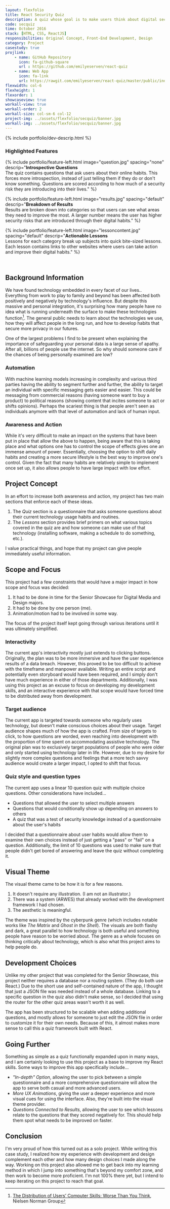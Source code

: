 ```yaml
---
layout: flexfolio
title: React Security Quiz
description: A quiz whose goal is to make users think about digital security habits introspectively, then give them information to change weak habits.
code: secquiz
time: October 2016
stack: [HTML, CSS, ReactJS]
responsibilities: Original Concept, Front-End Development, Design
category: Project
casestudy: true
projlink:
    - name: GitHub Repository
      icon: fa-github-square
      url : https://github.com/emilyeserven/react-quiz
    - name: Web App
      icon: fa-link
      url: https://rawgit.com/emilyeserven/react-quiz/master/public/index.html
flexwidth: col-6
flexheight: 1
flexorder: 1
showcaseview: true
workall-view: true
workall-order: 2
workall-size: col-sm-6 col-12
project-img: ../assets/flexfolio/secquiz/banner.jpg
workall-img: ../assets/flexfolio/secquiz/banner.jpg
---
```


{% include portfolio/dev-descrip.html %}

<h3>Highlighted Features</h3>

{% include portfolio/feature-left.html
    image="question.jpg"
    spacing="none"
    descrip="<strong>Introspective Questions</strong><br />The quiz contains questions that ask users about their online habits. This forces more introspection, instead of just telling them if they do or don't know something. Questions are scored according to how much of a security risk they are introducing into their lives." %}

{% include portfolio/feature-left.html
    image="results.jpg"
    spacing="default"
    descrip="<strong>Breakdown of Results</strong><br />Results are broken down into categories so that users can see what areas they need to improve the most. A larger number means the user has higher security risks that are introduced through their digital habits." %}

{% include portfolio/feature-left.html
    image="lessoncontent.jpg"
    spacing="default"
    descrip="<strong>Actionable Lessons</strong><br />Lessons for each category break up subjects into quick bite-sized lessons. Each lesson contains links to other websites where users can take action and improve their digital habits." %}

<br />

## Background Information

We have found technology embedded in every facet of our lives.. Everything from work to play to family and beyond has been affected both positively and negatively by technology's influence. But despite this massive and personal integration, it's surprising how many people have no idea what is running underneath the surface to make these technologies function[^skilldistro]. The general public needs to learn about the technologies we use, how they will affect people in the long run, and how to develop habits that secure more privacy in our futures.

One of the largest problems I find to be present when explaining the importance of safeguarding your personal data is a large sense of apathy. After all, billions of people use the internet. So why should someone care if the chances of being personally examined are low?

### Automation

With machine learning models increasing in complexity and various third parties having the ability to segment further and further, the ability to target an individual with specific messaging gets easier and easier. This could be messaging from commercial reasons (having someone want to buy a product) to political reasons (showing content that incites someone to act or shifts opinions). Perhaps the scariest thing is that people aren't seen as individuals anymore with that level of automation and lack of human input.

### Awareness and Action

While it's very difficult to make an impact on the systems that have been put in place that allow the above to happen, being aware that this is taking place and what options one has to control the scope of effects gives one an immense amount of power. Essentially, choosing the option to shift daily habits and creating a more secure lifestyle is the best way to improve one's control. Given the fact that many habits are relatively simple to implement once set up, it also allows people to have large impact with low effort.

## Project Concept

In an effort to increase both awareness and action, my project has two main sections that enforce each of these ideas.

1. The *Quiz* section is a questionnaire that asks someone questions about their current technology usage habits and routines.
2. The *Lessons* section provides brief primers on what various topics covered in the quiz are and how someone can make use of that technology (installing software, making a schedule to do something, etc.).

I value practical things, and hope that my project can give people immediately useful information.

## Scope and Focus

This project had a few constraints that would have a major impact in how scope and focus was decided:

1. It had to be done in time for the Senior Showcase for Digital Media and Design majors.
2. It had to be done by one person (me).
3. Animation/motion had to be involved in some way.

The focus of the project itself kept going through various iterations until it was ultimately simplified.

### Interactivity

The current app's interactivity mostly just extends to clicking buttons. Originally, the plan was to be more immersive and have the user experience results of a data breach. However, this proved to be too difficult to achieve with the timeframe and manpower available. Writing an entire script and potentially even storyboard would have been required, and I simply don't have much experience in either of those departments. Additionally, I was using this project as an excuse to focus on developing my development skills, and an interactive experience with that scope would have forced time to be distributed away from development.

### Target audience

The current app is targeted towards someone who regularly uses technology, but doesn't make conscious choices about their usage. Target audience shapes much of how the app is crafted. From size of targets to click, to how questions are worded, even reaching into development with the proportion of time spent on accommodating assistive technology. The original plan was to exclusively target populations of people who were older and only started using technology later in life. However, due to my desire for slightly more complex questions and feelings that a more tech savvy audience would create a larger impact, I opted to shift that focus.

### Quiz style and question types

The current app uses a linear 10 question quiz with multiple choice questions. Other considerations have included...

* Questions that allowed the user to select multiple answers
* Questions that would conditionally show up depending on answers to others
* A quiz that was a test of security knowledge instead of a questionnaire about the user's habits

I decided that a questionnaire about user habits would allow them to examine their own choices instead of just getting a "pass" or "fail" on a question. Additionally, the limit of 10 questions was used to make sure that people didn't get bored of answering and leave the quiz without completing it.

## Visual Theme

The visual theme came to be how it is for a few reasons.

1. It doesn't require any illustration. (I am not an illustrator.)
2. There was a system (ARWES) that already worked with the development framework I had chosen.
3. The aesthetic is meaningful.

The theme was inspired by the cyberpunk genre (which includes notable works like *The Matrix* and *Ghost in the Shell*). The visuals are both flashy and dark, a great parallel to how technology is both useful and something people have reason to be worried about. The genre as a whole focuses on thinking critically about technology, which is also what this project aims to help people do.

## Development Choices

Unlike my other project that was completed for the Senior Showcase, this project neither requires a database nor a routing system. (They do both use React.) Due to the short use and self-contained nature of the app, I thought that just a JSON file was needed instead of a whole database. Linking to a specific question in the quiz also didn't make sense, so I decided that using the router for the other quiz areas wasn't worth it as well.

The app has been structured to be scalable when adding additional questions, and mostly allows for someone to just edit the JSON file in order to customize it for their own needs. Because of this, it almost makes more sense to call this a quiz framework built with React.

## Going Further

Something as simple as a quiz functionally expanded upon in many ways, and I am certainly looking to use this project as a base to improve my React skills. Some ways to improve this app specifically include...

* *"In-depth" Option*, allowing the user to pick between a simple questionnaire and a more comprehensive questionnaire will allow the app to serve both casual and more advanced users.
* *More UX Animations*, giving the user a deeper experience and more visual cues for using the interface. Also, they're built into the visual theme provider.
* *Questions Connected to Results*, allowing the user to see which lessons relate to the questions that they scored negatively for. This should help them spot what needs to be improved on faster.

## Conclusion

I'm very proud of how this turned out as a solo project. While writing this case study, I realized how my experience with development and design complement each other and how many design choices I made along the way. Working on this project also allowed me to get back into my learning method in which I jump into something that's beyond my comfort zone, and then work to become more proficient. I'm not 100% there yet, but I intend to keep iterating on this project to reach that goal.

[^skilldistro]: [The Distribution of Users’ Computer Skills: Worse Than You Think](https://www.nngroup.com/articles/computer-skill-levels/), Nielsen Norman Group